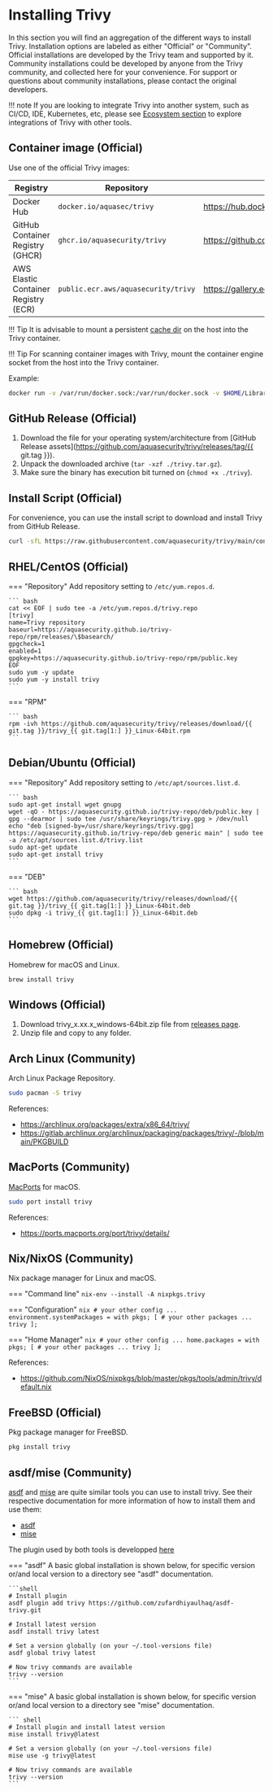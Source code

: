# Installing Trivy

In this section you will find an aggregation of the different ways to install Trivy. Installation options are labeled as either "Official" or "Community". Official installations are developed by the Trivy team and supported by it. Community installations could be developed by anyone from the Trivy community, and collected here for your convenience. For support or questions about community installations, please contact the original developers.

!!! note
    If you are looking to integrate Trivy into another system, such as CI/CD, IDE, Kubernetes, etc, please see [Ecosystem section](../ecosystem/index.md) to explore integrations of Trivy with other tools.

## Container image (Official)

Use one of the official Trivy images:

| Registry | Repository | Link |
| --- | --- | --- |
| Docker Hub | `docker.io/aquasec/trivy` | https://hub.docker.com/r/aquasec/trivy |
| GitHub Container Registry (GHCR) | `ghcr.io/aquasecurity/trivy` | https://github.com/orgs/aquasecurity/packages/container/package/trivy |
| AWS Elastic Container Registry (ECR) | `public.ecr.aws/aquasecurity/trivy` | https://gallery.ecr.aws/aquasecurity/trivy |

!!! Tip
    It is advisable to mount a persistent [cache dir](../docs/configuration/cache.md) on the host into the Trivy container.

!!! Tip
    For scanning container images with Trivy, mount the container engine socket from the host into the Trivy container.

Example:

``` bash
docker run -v /var/run/docker.sock:/var/run/docker.sock -v $HOME/Library/Caches:/root/.cache/ aquasec/trivy:{{ git.tag[1:] }} image python:3.4-alpine
```

## GitHub Release (Official)

1. Download the file for your operating system/architecture from [GitHub Release assets](https://github.com/aquasecurity/trivy/releases/tag/{{ git.tag }}).  
2. Unpack the downloaded archive (`tar -xzf ./trivy.tar.gz`).
3. Make sure the binary has execution bit turned on (`chmod +x ./trivy`).

## Install Script (Official)

For convenience, you can use the install script to download and install Trivy from GitHub Release.

```bash
curl -sfL https://raw.githubusercontent.com/aquasecurity/trivy/main/contrib/install.sh | sudo sh -s -- -b /usr/local/bin {{ git.tag }}
```

## RHEL/CentOS (Official)

=== "Repository"
    Add repository setting to `/etc/yum.repos.d`.

    ``` bash
    cat << EOF | sudo tee -a /etc/yum.repos.d/trivy.repo
    [trivy]
    name=Trivy repository
    baseurl=https://aquasecurity.github.io/trivy-repo/rpm/releases/\$basearch/
    gpgcheck=1
    enabled=1
    gpgkey=https://aquasecurity.github.io/trivy-repo/rpm/public.key
    EOF
    sudo yum -y update
    sudo yum -y install trivy
    ```

=== "RPM"

    ``` bash
    rpm -ivh https://github.com/aquasecurity/trivy/releases/download/{{ git.tag }}/trivy_{{ git.tag[1:] }}_Linux-64bit.rpm
    ```

## Debian/Ubuntu (Official)

=== "Repository"
    Add repository setting to `/etc/apt/sources.list.d`.

    ``` bash
    sudo apt-get install wget gnupg
    wget -qO - https://aquasecurity.github.io/trivy-repo/deb/public.key | gpg --dearmor | sudo tee /usr/share/keyrings/trivy.gpg > /dev/null
    echo "deb [signed-by=/usr/share/keyrings/trivy.gpg] https://aquasecurity.github.io/trivy-repo/deb generic main" | sudo tee -a /etc/apt/sources.list.d/trivy.list
    sudo apt-get update
    sudo apt-get install trivy
    ```

=== "DEB"

    ``` bash
    wget https://github.com/aquasecurity/trivy/releases/download/{{ git.tag }}/trivy_{{ git.tag[1:] }}_Linux-64bit.deb
    sudo dpkg -i trivy_{{ git.tag[1:] }}_Linux-64bit.deb
    ```

## Homebrew (Official)

Homebrew for macOS and Linux.

```bash
brew install trivy
```

## Windows (Official)

1. Download trivy_x.xx.x_windows-64bit.zip file from [releases page](https://github.com/aquasecurity/trivy/releases/).
2. Unzip file and copy to any folder.

## Arch Linux (Community)

Arch Linux Package Repository.

```bash
sudo pacman -S trivy
```

References: 
- <https://archlinux.org/packages/extra/x86_64/trivy/>
- <https://gitlab.archlinux.org/archlinux/packaging/packages/trivy/-/blob/main/PKGBUILD>


## MacPorts (Community)

[MacPorts](https://www.macports.org) for macOS.

```bash
sudo port install trivy
```

References:
- <https://ports.macports.org/port/trivy/details/>

## Nix/NixOS (Community)

Nix package manager for Linux and macOS.

=== "Command line"
    `nix-env --install -A nixpkgs.trivy`

=== "Configuration"
    ```nix
    # your other config ...
    environment.systemPackages = with pkgs; [
      # your other packages ...
      trivy
    ];
    ```

=== "Home Manager"
    ```nix
    # your other config ...
    home.packages = with pkgs; [
      # your other packages ...
      trivy
    ];
    ```

References: 

-  https://github.com/NixOS/nixpkgs/blob/master/pkgs/tools/admin/trivy/default.nix

## FreeBSD (Official)

Pkg package manager for FreeBSD.

```bash
pkg install trivy
```

## asdf/mise (Community)

[asdf](https://github.com/asdf-vm/asdf) and [mise](https://github.com/jdx/mise) are quite similar tools you can use to install trivy.
See their respective documentation for more information of how to install them and use them:

- [asdf](https://asdf-vm.com/guide/getting-started.html)
- [mise](https://mise.jdx.dev/getting-started.html)

The plugin used by both tools is developped [here](https://github.com/zufardhiyaulhaq/asdf-trivy)


=== "asdf"
    A basic global installation is shown below, for specific version or/and local version to a directory see "asdf" documentation.

    ```shell
    # Install plugin
    asdf plugin add trivy https://github.com/zufardhiyaulhaq/asdf-trivy.git

    # Install latest version
    asdf install trivy latest

    # Set a version globally (on your ~/.tool-versions file)
    asdf global trivy latest

    # Now trivy commands are available
    trivy --version
    ```

=== "mise"
    A basic global installation is shown below, for specific version or/and local version to a directory see "mise" documentation.

    ``` shell
    # Install plugin and install latest version
    mise install trivy@latest

    # Set a version globally (on your ~/.tool-versions file)
    mise use -g trivy@latest

    # Now trivy commands are available
    trivy --version
    ```
